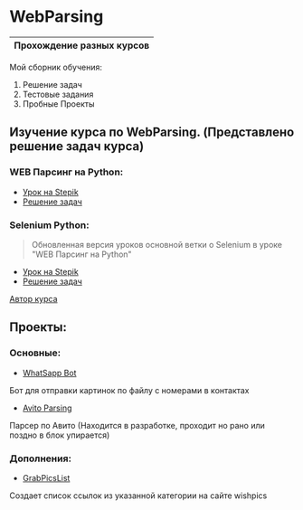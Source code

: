 # WebParsing
| Прохождение разных курсов |
|:-------------------------:|

Мой сборник обучения:
1. Решение задач
2. Тестовые задания
3. Пробные Проекты

## Изучение курса по WebParsing. (Представлено решение задач курса)

### WEB Парсинг на Python:
- [Урок на Stepik](https://stepik.org/course/104774)
- [Решение задач](https://github.com/Resmus1/WebParcing/tree/main/WEB%20%D0%9F%D0%B0%D1%80%D1%81%D0%B8%D0%BD%D0%B3%20%D0%BD%D0%B0%20Python)

### Selenium Python:
>Обновленная версия уроков основной ветки о Selenium в уроке "WEB Парсинг на Python"
- [Урок на Stepik](https://stepik.org/course/119495)
- [Решение задач](https://github.com/Resmus1/WebParcing/tree/main/Selenium%20Python)

[Автор курса](https://stepik.org/users/khoshev/teach)

## Проекты:

### Основные:

- [WhatSapp Bot](https://github.com/Resmus1/WebParcing/blob/main/Project/Whatsapp/whatsapp.py)

Бот для отправки картинок по файлу с номерами в контактах

- [Avito Parsing](https://github.com/Resmus1/WebParcing/blob/main/Project/Avito/avito_parser.py)

Парсер по Авито (Находится в разработке, проходит но рано или поздно в блок упирается)

### Дополнения:
- [GrabPicsList](https://github.com/Resmus1/WebParcing/blob/main/Project/Other/GrabPics.py)

Создает список ссылок из указанной категории на сайте wishpics